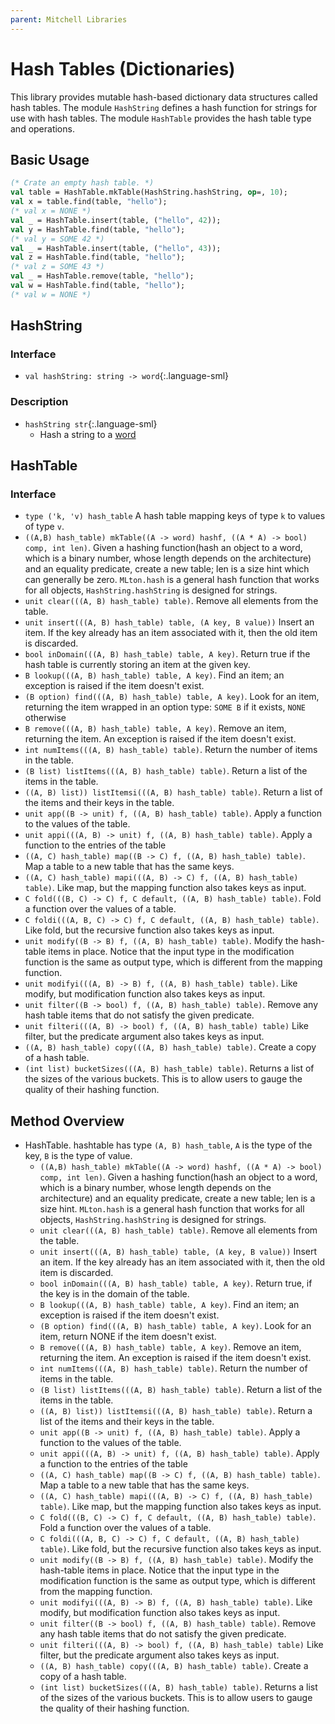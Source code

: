 ```yaml
---
parent: Mitchell Libraries
---
```

# Hash Tables (Dictionaries)

This library provides mutable hash-based dictionary data structures called hash
tables. The module `HashString` defines a hash function for strings for use with
hash tables. The module `HashTable` provides the hash table type and operations.

## Basic Usage

```sml
(* Crate an empty hash table. *)
val table = HashTable.mkTable(HashString.hashString, op=, 10);
val x = table.find(table, "hello");
(* val x = NONE *)
val _ = HashTable.insert(table, ("hello", 42));
val y = HashTable.find(table, "hello");
(* val y = SOME 42 *)
val _ = HashTable.insert(table, ("hello", 43));
val z = HashTable.find(table, "hello");
(* val z = SOME 43 *)
val _ = HashTable.remove(table, "hello");
val w = HashTable.find(table, "hello");
(* val w = NONE *)
```

## HashString

### Interface
- `val hashString: string -> word`{:.language-sml}

### Description

- `hashString str`{:.language-sml}
  - Hash a string to a [word](http://sml-family.org/Basis/word.html)

## HashTable

### Interface
- `type ('k, 'v) hash_table` A hash table mapping keys of type `k` to values of type `v`. 
- `((A,B) hash_table) mkTable((A -> word) hashf, ((A * A) -> bool) comp, int len)`. Given a hashing function(hash an object to a word, which is a binary number, whose length depends on the architecture) and an equality predicate, create a new table; len is a size hint which can generally be zero. `MLton.hash` is a general hash function that works for all objects, `HashString.hashString` is designed for strings.
- `unit clear(((A, B) hash_table) table)`. Remove all elements from the table.
- `unit insert(((A, B) hash_table) table, (A key, B value))` Insert an item. If the key already has an item associated with it, then the old item is discarded.
- `bool inDomain(((A, B) hash_table) table, A key)`. Return true if the hash table is currently storing an item at the given key.
- `B lookup(((A, B) hash_table) table, A key)`. Find an item; an exception is raised if the item doesn't exist.
- `(B option) find(((A, B) hash_table) table, A key)`. Look for an item, returning the item wrapped in an option type: `SOME B` if it exists, `NONE` otherwise
- `B remove(((A, B) hash_table) table, A key)`. Remove an item, returning the item. An exception is raised if the item doesn't exist.
- `int numItems(((A, B) hash_table) table)`. Return the number of items in the table.
- `(B list) listItems(((A, B) hash_table) table)`. Return a list of the items in the table.
- `((A, B) list)) listItemsi(((A, B) hash_table) table)`. Return a list of the items and their keys in the table.
- `unit app((B -> unit) f, ((A, B) hash_table) table)`. Apply a function to the values of the table.
- `unit appi(((A, B) -> unit) f, ((A, B) hash_table) table)`. Apply a function to the entries of the table
- `((A, C) hash_table) map((B -> C) f, ((A, B) hash_table) table)`. Map a table to a new table that has the same keys.
- `((A, C) hash_table) mapi(((A, B) -> C) f, ((A, B) hash_table) table)`. Like map, but the mapping function also takes keys as input.
- `C fold(((B, C) -> C) f, C default, ((A, B) hash_table) table)`. Fold a function over the values of a table.
- `C foldi(((A, B, C) -> C) f, C default, ((A, B) hash_table) table)`. Like fold, but the recursive function also takes keys as input.
- `unit modify((B -> B) f, ((A, B) hash_table) table)`. Modify the hash-table items in place. Notice that the input type in the modification function is the same as output type, which is different from the mapping function.
- `unit modifyi(((A, B) -> B) f, ((A, B) hash_table) table)`. Like modify, but modification function also takes keys as input.
- `unit filter((B -> bool) f, ((A, B) hash_table) table)`. Remove any hash table items that do not satisfy the given predicate.
- `unit filteri(((A, B) -> bool) f, ((A, B) hash_table) table)` Like filter, but the predicate argument also takes keys as input.
- `((A, B) hash_table) copy(((A, B) hash_table) table)`. Create a copy of a hash table.
- `(int list) bucketSizes(((A, B) hash_table) table)`. Returns a list of the sizes of the various buckets. This is to allow users to gauge the quality of their hashing function.


## Method Overview
- HashTable. hashtable has type `(A, B) hash_table`, `A` is the type of the key, `B` is the type of value.
  + `((A,B) hash_table) mkTable((A -> word) hashf, ((A * A) -> bool) comp, int len)`. Given a hashing function(hash an object to a word, which is a binary number, whose length depends on the architecture) and an equality predicate, create a new table; len is a size hint.  `MLton.hash` is a general hash function that works for all objects, `HashString.hashString` is designed for strings.
  + `unit clear(((A, B) hash_table) table)`. Remove all elements from the table.
  + `unit insert(((A, B) hash_table) table, (A key, B value))` Insert an item. If the key already has an item associated with it, then the old item is discarded.
  + `bool inDomain(((A, B) hash_table) table, A key)`. Return true, if the key is in the domain of the table.
  + `B lookup(((A, B) hash_table) table, A key)`. Find an item; an exception is raised if the item doesn't exist.
  + `(B option) find(((A, B) hash_table) table, A key)`. Look for an item, return NONE if the item doesn't exist.
  + `B remove(((A, B) hash_table) table, A key)`. Remove an item, returning the item. An exception is raised if the item doesn't exist.
  + `int numItems(((A, B) hash_table) table)`. Return the number of items in the table.
  + `(B list) listItems(((A, B) hash_table) table)`. Return a list of the items in the table.
  + `((A, B) list)) listItemsi(((A, B) hash_table) table)`. Return a list of the items and their keys in the table.
  + `unit app((B -> unit) f, ((A, B) hash_table) table)`. Apply a function to the values of the table.
  + `unit appi(((A, B) -> unit) f, ((A, B) hash_table) table)`. Apply a function to the entries of the table
  + `((A, C) hash_table) map((B -> C) f, ((A, B) hash_table) table)`. Map a table to a new table that has the same keys.
  + `((A, C) hash_table) mapi(((A, B) -> C) f, ((A, B) hash_table) table)`. Like map, but the mapping function also takes keys as input.
  + `C fold(((B, C) -> C) f, C default, ((A, B) hash_table) table)`. Fold a function over the values of a table.
  + `C foldi(((A, B, C) -> C) f, C default, ((A, B) hash_table) table)`. Like fold, but the recursive function also takes keys as input.
  + `unit modify((B -> B) f, ((A, B) hash_table) table)`. Modify the hash-table items in place. Notice that the input type in the modification function is the same as output type, which is different from the mapping function.
  + `unit modifyi(((A, B) -> B) f, ((A, B) hash_table) table)`. Like modify, but modification function also takes keys as input.
  + `unit filter((B -> bool) f, ((A, B) hash_table) table)`. Remove any hash table items that do not satisfy the given predicate.
  + `unit filteri(((A, B) -> bool) f, ((A, B) hash_table) table)` Like filter, but the predicate argument also takes keys as input.
  + `((A, B) hash_table) copy(((A, B) hash_table) table)`. Create a copy of a hash table.
  + `(int list) bucketSizes(((A, B) hash_table) table)`. Returns a list of the sizes of the various buckets. This is to allow users to gauge the quality of their hashing function.

